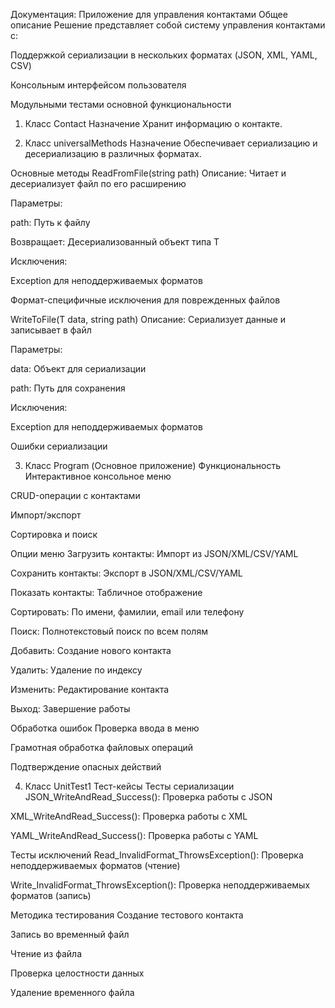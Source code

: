 Документация: Приложение для управления контактами
Общее описание
Решение представляет собой систему управления контактами с:

Поддержкой сериализации в нескольких форматах (JSON, XML, YAML, CSV)

Консольным интерфейсом пользователя

Модульными тестами основной функциональности

1. Класс Contact
Назначение
Хранит информацию о контакте.

2. Класс universalMethods
Назначение
Обеспечивает сериализацию и десериализацию в различных форматах.

Основные методы
ReadFromFile<T>(string path)
Описание: Читает и десериализует файл по его расширению

Параметры:

path: Путь к файлу

Возвращает: Десериализованный объект типа T

Исключения:

Exception для неподдерживаемых форматов

Формат-специфичные исключения для поврежденных файлов

WriteToFile<T>(T data, string path)
Описание: Сериализует данные и записывает в файл

Параметры:

data: Объект для сериализации

path: Путь для сохранения

Исключения:

Exception для неподдерживаемых форматов

Ошибки сериализации

3. Класс Program (Основное приложение)
Функциональность
Интерактивное консольное меню

CRUD-операции с контактами

Импорт/экспорт

Сортировка и поиск

Опции меню
Загрузить контакты: Импорт из JSON/XML/CSV/YAML

Сохранить контакты: Экспорт в JSON/XML/CSV/YAML

Показать контакты: Табличное отображение

Сортировать: По имени, фамилии, email или телефону

Поиск: Полнотекстовый поиск по всем полям

Добавить: Создание нового контакта

Удалить: Удаление по индексу

Изменить: Редактирование контакта

Выход: Завершение работы

Обработка ошибок
Проверка ввода в меню

Грамотная обработка файловых операций

Подтверждение опасных действий

4. Класс UnitTest1
Тест-кейсы
Тесты сериализации
JSON_WriteAndRead_Success(): Проверка работы с JSON

XML_WriteAndRead_Success(): Проверка работы с XML

YAML_WriteAndRead_Success(): Проверка работы с YAML

Тесты исключений
Read_InvalidFormat_ThrowsException(): Проверка неподдерживаемых форматов (чтение)

Write_InvalidFormat_ThrowsException(): Проверка неподдерживаемых форматов (запись)

Методика тестирования
Создание тестового контакта

Запись во временный файл

Чтение из файла

Проверка целостности данных

Удаление временного файла
